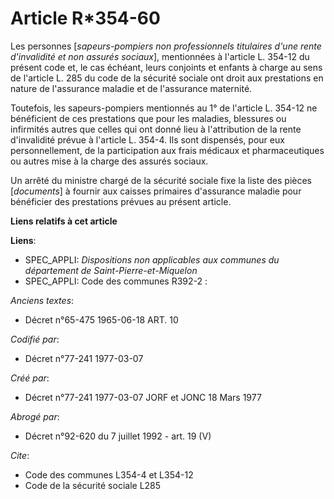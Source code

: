 # Article R*354-60

Les personnes [*sapeurs-pompiers non professionnels titulaires d'une rente d'invalidité et non assurés sociaux*], mentionnées
à l'article L. 354-12 du présent code et, le cas échéant, leurs conjoints et enfants à charge au sens de l'article L. 285 du
code de la sécurité sociale ont droit aux prestations en nature de l'assurance maladie et de l'assurance maternité.

Toutefois, les sapeurs-pompiers mentionnés au 1° de l'article L. 354-12 ne bénéficient de ces prestations que pour les
maladies, blessures ou infirmités autres que celles qui ont donné lieu à l'attribution de la rente d'invalidité prévue à
l'article L. 354-4. Ils sont dispensés, pour eux personnellement, de la participation aux frais médicaux et pharmaceutiques
ou autres mise à la charge des assurés sociaux.

Un arrêté du ministre chargé de la sécurité sociale fixe la liste des pièces [*documents*] à fournir aux caisses primaires
d'assurance maladie pour bénéficier des prestations prévues au présent article.

**Liens relatifs à cet article**

**Liens**:

  - SPEC_APPLI: *Dispositions non applicables aux communes du département de Saint-Pierre-et-Miquelon*
  - SPEC_APPLI: Code des communes R392-2 :

_Anciens textes_:

  - Décret n°65-475 1965-06-18 ART. 10

_Codifié par_:

  - Décret n°77-241 1977-03-07

_Créé par_:

  - Décret n°77-241 1977-03-07 JORF et JONC 18 Mars 1977

_Abrogé par_:

  - Décret n°92-620 du 7 juillet 1992 - art. 19 (V)

_Cite_:

  - Code des communes L354-4 et L354-12
  - Code de la sécurité sociale L285
